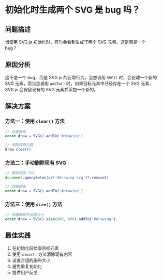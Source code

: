 # 初始化时生成两个 SVG 是 bug 吗？

## 问题描述

当使用 SVG.js 初始化时，有时会看到生成了两个 SVG 元素。这是否是一个 bug？

## 原因分析

这不是一个 bug，而是 SVG.js 的正常行为。当您调用 `SVG()` 时，会创建一个新的 SVG 元素，而当您调用 `addTo()` 时，如果目标元素中已经存在一个 SVG 元素，SVG.js 会保留现有的 SVG 元素并添加一个新的。

## 解决方案

### 方法一：使用 `clear()` 方法

```ts
// 创建画布
const draw = SVG().addTo('#drawing')

// 清除现有内容
draw.clear()
```

### 方法二：手动删除现有 SVG

```ts
// 删除现有 SVG
document.querySelector('#drawing svg')?.remove()

// 创建画布
const draw = SVG().addTo('#drawing')
```

### 方法三：使用 `size()` 方法

```ts
// 创建画布并设置大小
const draw = SVG().size(800, 600).addTo('#drawing')
```

## 最佳实践

1. 在初始化前检查目标元素
2. 使用 `clear()` 方法清除现有内容
3. 设置合适的画布大小
4. 避免重复初始化
5. 提供用户反馈
